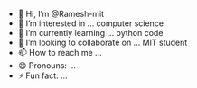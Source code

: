 - 👋 Hi, I’m @Ramesh-mit
- 👀 I’m interested in ... computer science 
- 🌱 I’m currently learning ... python code 
- 💞️ I’m looking to collaborate on ... MIT student 
- 📫 How to reach me ...
- 😄 Pronouns: ...
- ⚡ Fun fact: ...

<!---
Ramesh-mit/Ramesh-mit is a ✨ special ✨ repository because its `README.md` (this file) appears on your GitHub profile.
You can click the Preview link to take a look at your changes.
--->
